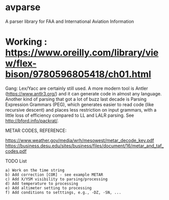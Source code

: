 # avparse
A parser library for FAA and International Aviation Information

# Working : https://www.oreilly.com/library/view/flex-bison/9780596805418/ch01.html

Gang: Lex/Yacc are certainly still used. A more modern tool is Antler (https://www.antlr3.org/) and it can generate code in almost any language. Another kind of parsing that got a lot of buzz last decade is Parsing Expression Grammars (PEG), which generates easier to read code (like recursive descent) and places less restriction on input grammars, with a little loss of efficiency compared to LL and LALR parsing. See http://bford.info/packrat/. 

METAR CODES, REFERENCE:

https://www.weather.gov/media/wrh/mesowest/metar_decode_key.pdf
https://business.desu.edu/sites/business/files/document/16/metar_and_taf_codes.pdf

TODO List

	a) Work on the time string
	b) Add correction [COR] - see example METAR
	c) Add X/YSM visibility to parsing/processing
	d) Add temperature to processing
	e) Add altimeter setting to processing
	f) Add conditions to setttings, e.g., -DZ, -SN, ...